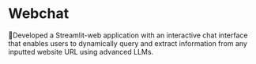 # Webchat

Developed a Streamlit-web application with an interactive chat interface that enables users to dynamically query and extract information from any inputted website URL using advanced LLMs.
